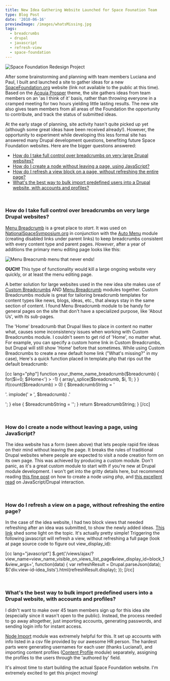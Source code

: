 ```yaml
---
title: New Idea Gathering Website Launched for Space Founation Team
type: Blog Post
date: '2010-06-16'
previewImage: /images/whatsMissing.jpg
tags:
  - breadcrumbs
  - drupal
  - javascript
  - refresh-view
  - space-foundation
---
```

![Space Foundation Redesign Project](/images/redesignwebsitepreview.jpg)

After some brainstorming and planning with team members Luciana and Paul, I built and launched a site to gather ideas for a new [SpaceFoundation.org](http://www.spacefoundation.org) website (link not available to the public at this time). Based on the [Acquia Prosper](http://drupal.org/project/acquia_prosper) theme, the site gathers ideas from team members on an 'as I think of it' basis, rather than throwing everyone in a cramped meeting for two hours yielding little lasting results. The new site also gives team members from all areas of the Foundation the opportunity to contribute, and track the status of submitted ideas.

At the early stage of planning, site activity hasn't quite picked up yet (although some great ideas have been received already!). However, the opportunity to experiment while developing this less formal site has answered many Drupal development questions, benefiting future Space Foundation websites. Here are the bigger questions answered:

*   [How do I take full control over breadcrumbs on very large Drupal websites?](#q1)
*   [How do I create a node without leaving a page, using JavaScript?](#q2)
*   [How do I refresh a view block on a page, without refreshing the entire page?](#q3)
*   [What's the best way to bulk import predefined users into a Drupal website, with accounts and profiles?](#q4)

 

### How do I take full control over breadcrumbs on very large Drupal websites?

[Menu Breadcrumb](http://drupal.org/project/menu_breadcrumb) is a great place to _start_. It was used on [NationalSpaceSymposium.org](http://www.nationalspacesymposium.org) in conjunction with the [Auto Menu](http://drupal.org/project/automenu) module (creating disabled links under parent links) to keep breadcrumbs consistent with every content type and parent pages. _However_, after a year of additions the primary menu editing page looks like this:

![Menu Breacrumb menu that never ends!](/images/menubreadcrumbsendlessmenu.jpg)

**OUCH!** This type of functionality would kill a large ongoing website very quickly, or at least the menu editing page.

A better solution for large websites used in the new idea site makes use of [Custom Breadcrumbs](http://drupal.org/project/custom_breadcrumbs) AND [Menu Breadcrumb](http://drupal.org/project/menu_breadcrumb) modules together. Custom Breadcrumbs module is great for tailoring breadcrumb templates for content types like news, blogs, ideas, etc., that always stay in the same section of content. I found Menu Breadcrumb module to be handy for general pages on the site that don't have a specialized purpose, like 'About Us', with its sub-pages.

The 'Home' breadcrumb that Drupal likes to place in content no matter what, causes some inconsistency issues when working with Custom Breadcrumbs module. I couldn't seem to get rid of 'Home', no matter what. For example, you can specify a custom home link in Custom Breadcrumbs, but Drupal will still show 'Home' before that sometimes. While using Custom Breadcrumbs to create a new default home link ("What's missing?" in my case), Here's a quick function placed in template.php that rips out the default breadcrumb:

\[cc lang="php"\] function your\_theme\_name\_breadcrumb($breadcrumb) { for($i=0; $iHome<') > -1) { array\_splice($breadcrumb, $i, 1); } } if(count($breadcrumb) > 0) { $breadcrumbString = '

'. implode(' » ', $breadcrumb) .'

'; } else { $breadcrumbString = ''; } return $breadcrumbString; } \[/cc\]

 

### How do I create a node without leaving a page, using JavaScript?

The idea website has a form (seen above) that lets people rapid fire ideas on their mind without leaving the page. It breaks the rules of traditional Drupal websites where people are expected to visit a node creation form on its own page. This was achieved by producing a custom module. Don't panic, as it's a great custom module to start with if you're new at Drupal module development. I won't get into the gritty details here, but recommend reading [this fine post](http://acquia.com/blog/migrating-drupal-way-part-i-creating-node) on how to create a node using php, and [this excellent read](http://drupal.org/node/121997) on JavaScript/Drupal interaction.

 

### How do I refresh a view on a page, without refreshing the entire page?

In the case of the idea website, I had two block views that needed refreshing after an idea was submitted, to show the newly added ideas. [This link](http://groups.drupal.org/node/32650) shed some light on the topic. It's actually pretty simple! Triggering the following javascript will refresh a view, without refreshing a full page (look at page source code to figure out view\_display\_id):

\[cc lang="javascript"\] $.get('/views/ajax/?view\_name=view\_name\_visible\_on\_views\_list\_page&view\_display\_id=block\_1&view\_args=', function(data) { var refreshResult = Drupal.parseJson(data); $('div.view-id-idea\_lists').html(refreshResult.display); }); \[/cc\]

 

### What's the best way to bulk import predefined users into a Drupal website, with accounts and profiles?

I didn't want to make over 45 team members sign up for this idea site (especially since it wasn't open to the public). Instead, the process needed to go away altogether, just importing accounts, generating passwords, and sending login info for instant access.

[Node Import](http://groups.drupal.org/node/32650) module was extremely helpful for this. It set up accounts with info listed in a csv file provided by our awesome HR person. The hardest parts were generating usernames for each user (thanks Luciana!), and importing content profiles ([Content Profile](http://drupal.org/project/content_profile) module) separately, assigning the profiles to the users through the 'authored by' field.

It's almost time to start building the actual Space Foundation website. I'm extremely excited to get this project moving!

